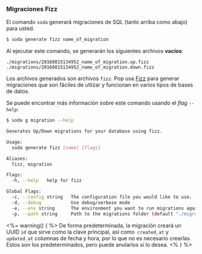 ### Migraciones Fizz

El comando `soda` generará migraciones de SQL (tanto arriba como abajo) para usted.

```bash
$ soda generate fizz name_of_migration
```

Al ejecutar este comando, se generarán los siguientes archivos **vacíos**:

```text
./migrations/20160815134952_name_of_migration.up.fizz
./migrations/20160815134952_name_of_migration.down.fizz
```

Los archivos generados son archivos `fizz`. Pop usa [Fizz](https://github.com/gobuffalo/fizz/blob/master/README.md) para generar migraciones que son fáciles de utlizar y funcionan en varios tipos de bases de datos.

Se puede encontrar más información sobre este comando usando el _flag_ `--help`:

```bash
$ soda g migration --help

Generates Up/Down migrations for your database using fizz.

Usage:
  soda generate fizz [name] [flags]

Aliases:
  fizz, migration

Flags:
  -h, --help   help for fizz

Global Flags:
  -c, --config string   The configuration file you would like to use.
  -d, --debug           Use debug/verbose mode
  -e, --env string      The environment you want to run migrations against. Will use $GO_ENV if set. (default "development")
  -p, --path string     Path to the migrations folder (default "./migrations")
```

<%= warning() { %>
De forma predeterminada, la migración creará un UUID `id` que sirve como la clave principal, así como` created_at` y `updated_at` columnas de fecha y hora, por lo que no es necesario crearlas. Estos son los predeterminados, pero puede anularlos si lo desea.
<% } %>